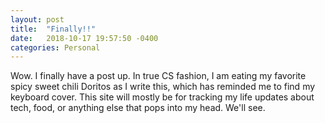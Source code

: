 ```yaml
---
layout: post
title:  "Finally!!"
date:   2018-10-17 19:57:50 -0400
categories: Personal
---
```

Wow. I finally have a post up. In true CS fashion, I am eating my favorite
spicy sweet chili Doritos as I write this, which has reminded me to find my keyboard
cover. This site will mostly be for tracking my life updates about tech, food,
or anything else that pops into my head. We'll see.
